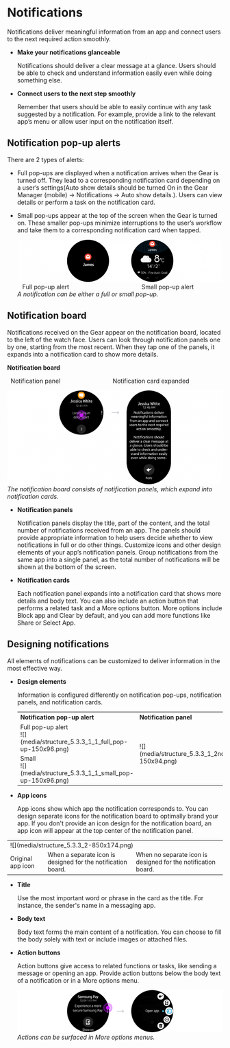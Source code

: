 # Notifications

Notifications deliver meaningful information from an app and connect users to the next required action smoothly.

-   **Make your notifications glanceable**

    Notifications should deliver a clear message at a glance. Users should be able to check and understand information easily even while doing something else.

-   **Connect users to the next step smoothly**

    Remember that users should be able to easily continue with any task suggested by a notification. For example, provide a link to the relevant app’s menu or allow user input on the notification itself.

## Notification pop-up alerts


There are 2 types of alerts:

-   Full pop-ups are displayed when a notification arrives when the Gear is turned off. They lead to a corresponding notification card depending on a user’s settings(Auto show details should be turned On in the Gear Manager (mobile) -> Notifications -> Auto show details.). Users can view details or perform a task on the notification card.
-   Small pop-ups appear at the top of the screen when the Gear is turned on. These smaller pop-ups minimize interruptions to the user’s workflow and take them to a corresponding notification card when tapped.  

    ![](media/structure_5.3.1-850x174.png)  
       Full pop-up alert                                           Small pop-up alert  
    *A notification can be either a full or small pop-up.*

## Notification board

Notifications received on the Gear appear on the notification board, located to the left of the watch face. Users can look through notification panels one by one, starting from the most recent. When they tap one of the panels, it expands into a notification card to show more details.

**Notification board**

  Notification panel                               Notification card expanded

![](media/structure_5.3.2-850x368.png)  
*The notification board consists of notification panels, which expand into notification cards.*

-   **Notification panels**

    Notification panels display the title, part of the content, and the total number of notifications received from an app. The panels should provide appropriate information to help users decide whether to view notifications in full or do other things. Customize icons and other design elements of your app’s notification panels. Group notifications from the same app into a single panel, as the total number of notifications will be shown at the bottom of the screen.

-   **Notification cards**

    Each notification panel expands into a notification card that shows more details and body text. You can also include an action button that performs a related task and a More options button. More options include Block app and Clear by default, and you can add more functions like Share or Select App.

## Designing notifications

All elements of notifications can be customized to deliver information in the most effective way.

-   **Design elements**

    Information is configured differently on notification pop-ups, notification panels, and notification cards.  

    <table>
     <tr>
       <th> Notification pop-up alert </th>
       <th> Notification panel </th>
       <th> Notificaiton card </th>
     </tr>
     <tr>
       <td> Full pop-up alert<br>![](media/structure_5.3.3_1_1_full_pop-up-150x96.png) </td>
       <td rowspan="2"> ![](media/structure_5.3.3_1_2notification_panel-150x94.png) </td>
       <td rowspan="2"> ![](media/structure_5.3.3_1_3card-300x158.png) </td>
     </tr>
     <tr>
       <td> Small<br>![](media/structure_5.3.3_1_1_small_pop-up-150x96.png)</td>
     </tr>
    </table>



-   **App icons**

    App icons show which app the notification corresponds to. You can design separate icons for the notification board to optimally brand your app. If you don't provide an icon design for the notification board, an app icon will appear at the top center of the notification panel.

  <table>
   <tr>
     <td colspan="3"> ![](media/structure_5.3.3_2-850x174.png)</td>
   </tr>
   <tr>
     <td> Original app icon </td>
     <td> When a separate icon is designed for the notification board. </td>
     <td> When no separate icon is designed for the notification board. </td>
   </tr>
  </table>


-   **Title**

    Use the most important word or phrase in the card as the title. For instance, the sender's name in a messaging app.

-   **Body text**

    Body text forms the main content of a notification. You can choose to fill the body solely with text or include images or attached files.

-   **Action buttons**

    Action buttons give access to related functions or tasks, like sending a message or opening an app. Provide action buttons below the body text of a notification or in a More options menu.

    ![](media/structure_5.3.3_3.png)  
    *Actions can be surfaced in More options menus.*
